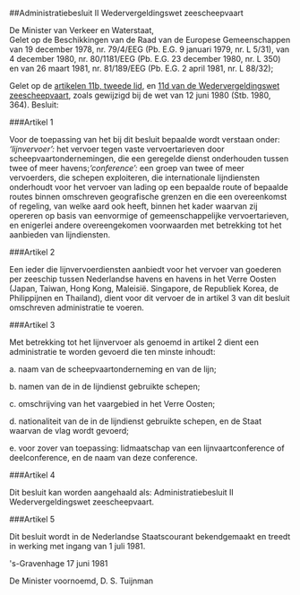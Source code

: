 <meta http-equiv='Content-Type' content='text/html; charset=utf-8' />

##Administratiebesluit II Wedervergeldingswet zeescheepvaart

De Minister van Verkeer en Waterstaat,  
Gelet op de Beschikkingen van de Raad van de Europese Gemeenschappen van 19 december 1978, nr. 79/4/EEG (Pb. E.G. 9 januari 1979, nr. L 5/31), van 4 december 1980, nr. 80/1181/EEG (Pb. E.G. 23 december 1980, nr. L 350) en van 26 maart 1981, nr. 81/189/EEG (Pb. E.G. 2 april 1981, nr. L 88/32);

Gelet op de [artikelen 11b, tweede lid](../../../../../../wet/wedervergeldingswet/zeescheepvaart/BWBR0003104/README.md), en [11d van de Wedervergeldingswet zeescheepvaart](../../../../../../wet/wedervergeldingswet/zeescheepvaart/BWBR0003104/README.md), zoals gewijzigd bij de wet van 12 juni 1980 (Stb. 1980, 364).
Besluit:    

###Artikel  1  

Voor de toepassing van het bij dit besluit bepaalde wordt verstaan onder: *‘lijnvervoer’:* het vervoer tegen vaste vervoertarieven door scheepvaartondernemingen, die een geregelde dienst onderhouden tussen twee of meer havens;*‘conference’:* een groep van twee of meer vervoerders, die schepen exploiteren, die internationale lijndiensten onderhoudt voor het vervoer van lading op een bepaalde route of bepaalde routes binnen omschreven geografische grenzen en die een overeenkomst of regeling, van welke aard ook heeft, binnen het kader waarvan zij opereren op basis van eenvormige of gemeenschappelijke vervoertarieven, en enigerlei andere overeengekomen voorwaarden met betrekking tot het aanbieden van lijndiensten. 

###Artikel  2  

Een ieder die lijnvervoerdiensten aanbiedt voor het vervoer van goederen per zeeschip tussen Nederlandse havens en havens in het Verre Oosten (Japan, Taiwan, Hong Kong, Maleisië. Singapore, de Republiek Korea, de Philippijnen en Thailand), dient voor dit vervoer de in artikel 3 van dit besluit omschreven administratie te voeren. 

###Artikel  3  

Met betrekking tot het lijnvervoer als genoemd in artikel 2 dient een administratie te worden gevoerd die ten minste inhoudt: 

a. naam van de scheepvaartonderneming en van de lijn; 

b. namen van de in de lijndienst gebruikte schepen; 

c. omschrijving van het vaargebied in het Verre Oosten; 

d. nationaliteit van de in de lijndienst gebruikte schepen, en de Staat waarvan de vlag wordt gevoerd; 

e. voor zover van toepassing: lidmaatschap van een lijnvaartconference of deelconference, en de naam van deze conference.  

###Artikel  4  

Dit besluit kan worden aangehaald als: Administratiebesluit II Wedervergeldingswet zeescheepvaart. 

###Artikel  5  

Dit besluit wordt in de Nederlandse Staatscourant bekendgemaakt en treedt in werking met ingang van 1 juli 1981. 

's-Gravenhage 
17 juni 1981    

De 
Minister voornoemd, 
D. S. Tuijnman      
